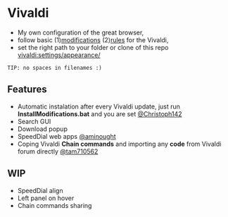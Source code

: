 # Vivaldi
- My own configuration of the great browser,
- follow basic (1)[modifications](https://forum.vivaldi.net/topic/37802/css-modifications-experimental-feature) (2)[rules](https://forum.vivaldi.net/topic/10549/modding-vivaldi) for the Vivaldi,
- set the right path to your folder or clone of this repo [vivaldi:settings/appearance/](vivaldi:settings/appearance/)

```
TIP: no spaces in filenames :)
```

## Features
- Automatic instalation after every Vivaldi update, just run **InstallModifications.bat** and you are set [@Christoph142](https://forum.vivaldi.net/topic/10592/patching-vivaldi-with-batch-scripts)
- Search GUI
- Download popup
- SpeedDial web apps [@aminought](https://github.com/aminought/vivaldi-widgets)
- Coping Vivaldi **Chain commands** and importing any **code** from Vivaldi forum directly [@tam710562](https://forum.vivaldi.net/topic/93964/import-export-command-chains)


## WIP
- SpeedDial align
- Left panel on hover
- Chain commands sharing